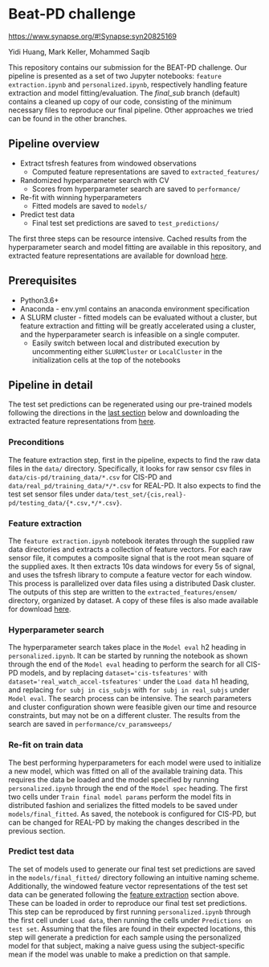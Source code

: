 # Beat-PD challenge 
https://www.synapse.org/#!Synapse:syn20825169

Yidi Huang, Mark Keller, Mohammed Saqib

This repository contains our submission for the BEAT-PD challenge. Our pipeline is presented as a set of two Jupyter notebooks: `feature extraction.ipynb` and `personalized.ipynb`, respectively handling feature extraction and model fitting/evaluation. The *final_sub* branch (default) contains a cleaned up copy of our code, consisting of the minimum necessary files to reproduce our final pipeline. Other approaches we tried can be found in the other branches. 

## Pipeline overview

* Extract tsfresh features from windowed observations 
  * Computed feature representations are saved to `extracted_features/`
* Randomized hyperparameter search with CV
  * Scores from hyperparameter search are saved to `performance/`
* Re-fit with winning hyperparameters 
  * Fitted models are saved to `models/`
* Predict test data
  * Final test set predictions are saved to `test_predictions/`

The first three steps can be resource intensive. Cached results from the hyperparameter search and model fitting are available in this repository, and extracted feature representations are available for download [here](https://www.dropbox.com/sh/slpl7qe7n3t253a/AACwxKIjZsQlKzDrFyPDPvTsa?dl=0). 

## Prerequisites

* Python3.6+ 
* Anaconda - env.yml contains an anaconda environment specification 
* A SLURM cluster - fitted models can be evaluated without a cluster, but feature extraction and fitting will be greatly accelerated using a cluster, and the hyperparameter search is infeasible on a single computer. 
  * Easily switch between local and distributed execution by uncommenting either `SLURMCluster` or `LocalCluster` in the initialization cells at the top of the notebooks

## Pipeline in detail
The test set predictions can be regenerated using our pre-trained models following the directions in the [last section](#predict-test-data) below and downloading the extracted feature representations from [here](https://www.dropbox.com/sh/slpl7qe7n3t253a/AACwxKIjZsQlKzDrFyPDPvTsa?dl=0).

### Preconditions
The feature extraction step, first in the pipeline, expects to find the raw data files in the `data/` directory. Specifically, it looks for raw sensor csv files in `data/cis-pd/training_data/*.csv` for CIS-PD and `data/real_pd/training_data/*/*.csv` for REAL-PD. It also expects to find the test set sensor files under `data/test_set/{cis,real}-pd/testing_data/{*.csv,*/*.csv}`. 

### Feature extraction
The `feature extraction.ipynb` notebook iterates through the supplied raw data directories and extracts a collection of feature vectors. For each raw sensor file, it computes a composite signal that is the root mean square of the supplied axes. It then extracts 10s data windows for every 5s of signal, and uses the tsfresh library to compute a feature vector for each window. This process is parallelized over data files using a distributed Dask cluster. The outputs of this step are written to the `extracted_features/ensem/` directory, organized by dataset. A copy of these files is also made available for download [here](https://www.dropbox.com/sh/slpl7qe7n3t253a/AACwxKIjZsQlKzDrFyPDPvTsa?dl=0).

### Hyperparameter search
The hyperparameter search takes place in the `Model eval` h2 heading in `personalized.ipynb`. It can be started by running the notebook as shown through the end of the `Model eval` heading to perform the search for all CIS-PD models, and by replacing `dataset='cis-tsfeatures'` with `dataset='real_watch_accel-tsfeatures'` under the `Load data` h1 heading, and replacing `for subj in cis_subjs` with `for subj in real_subjs` under `Model eval`. The search process can be intensive. The search parameters and cluster configuration shown were feasible given our time and resource constraints, but may not be on a different cluster. The results from the search are saved in `performance/cv_paramsweeps/`

### Re-fit on train data
The best performing hyperparameters for each model were used to initialize a new model, which was fitted on all of the available training data. This requires the data be loaded and the model specified by running `personalized.ipynb` through the end of the `Model spec` heading. The first two cells under `Train final model params` perform the model fits in distributed fashion and serializes the fitted models to be saved under `models/final_fitted`. As saved, the notebook is configured for CIS-PD, but can be changed for REAL-PD by making the changes described in the previous section. 

### Predict test data
The set of models used to generate our final test set predictions are saved in the `models/final_fitted/` directory following an intuitive naming scheme. Additionally, the windowed feature vector representations of the test set data can be generated following the [feature extraction](#feature-extraction) section above. These can be loaded in order to reproduce our final test set predictions. This step can be reproduced by first running `personalized.ipynb` through the first cell under `Load data`, then running the cells under `Predictions on test set`. Assuming that the files are found in their expected locations, this step will generate a prediction for each sample using the personalized model for that subject, making a naive guess using the subject-specific mean if the model was unable to make a prediction on that sample. 
